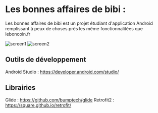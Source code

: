 # Les bonnes affaires de bibi :

Les bonnes affaires de bibi est un projet étudiant d'application Android remplissant à peux de choses près les même fonctionnalitées que leboncoin.fr 

![screen1](https://cdn.discordapp.com/attachments/266953688801738752/441980844093997086/Screenshot_20180504-171037.png)
![screen2](https://cdn.discordapp.com/attachments/266953688801738752/441980826784235521/Screenshot_20180504-171107.png)

## Outils de développement

Android Studio : <https://developer.android.com/studio/>

## Librairies 

Glide : https://github.com/bumptech/glide
Retrofit2 : https://square.github.io/retrofit/
